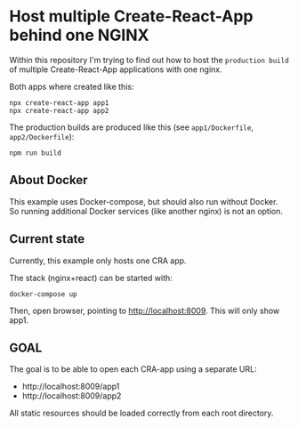 # Host multiple Create-React-App behind one NGINX 

Within this repository I'm trying to find out how to host the `production build` 
of multiple Create-React-App applications with one nginx.

Both apps where created like this:

```commandline
npx create-react-app app1
npx create-react-app app2
```

The production builds are produced like this (see `app1/Dockerfile`, `app2/Dockerfile`):

```commandline
npm run build
```

## About Docker
This example uses Docker-compose, but should also run without Docker.
So running additional Docker services (like another nginx) is not an option.


## Current state

Currently, this example only hosts one CRA app.

The stack (nginx+react) can be started with: 

```commandline
docker-compose up
```

Then, open browser, pointing to [http://localhost:8009]([http://localhost:8009]).
This will only show app1.

## GOAL

The goal is to be able to open each CRA-app using a separate URL:

* http://localhost:8009/app1
* http://localhost:8009/app2

All static resources should be loaded correctly from each root directory.